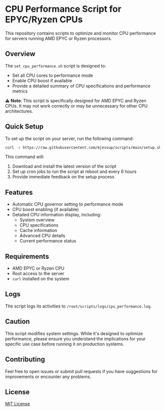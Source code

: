 # CPU Performance Script for EPYC/Ryzen CPUs

This repository contains scripts to optimize and monitor CPU performance for servers running AMD EPYC or Ryzen processors.

## Overview

The `set_cpu_performance.sh` script is designed to:

- Set all CPU cores to performance mode
- Enable CPU boost if available
- Provide a detailed summary of CPU specifications and performance metrics

⚠️ **Note**: This script is specifically designed for AMD EPYC and Ryzen CPUs. It may not work correctly or may be unnecessary for other CPU architectures.

## Quick Setup

To set up the script on your server, run the following command:

```bash
curl -s https://raw.githubusercontent.com/mjessup/scripts/main/setup.sh | bash
```

This command will:
1. Download and install the latest version of the script
2. Set up cron jobs to run the script at reboot and every 6 hours
3. Provide immediate feedback on the setup process

## Features

- Automatic CPU governor setting to performance mode
- CPU boost enabling (if available)
- Detailed CPU information display, including:
  - System overview
  - CPU specifications
  - Cache information
  - Advanced CPU details
  - Current performance status

## Requirements

- AMD EPYC or Ryzen CPU
- Root access to the server
- `curl` installed on the system

## Logs

The script logs its activities to `/root/scripts/logs/cpu_performance.log`.

## Caution

This script modifies system settings. While it's designed to optimize performance, please ensure you understand the implications for your specific use case before running it on production systems.

## Contributing

Feel free to open issues or submit pull requests if you have suggestions for improvements or encounter any problems.

## License

[MIT License](LICENSE)
